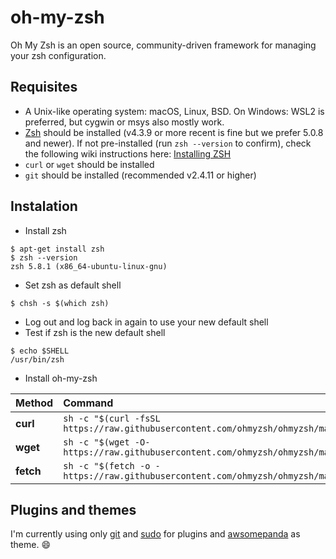 # oh-my-zsh

Oh My Zsh is an open source, community-driven framework for managing your zsh configuration.

## Requisites

- A Unix-like operating system: macOS, Linux, BSD. On Windows: WSL2 is preferred, but cygwin or msys also mostly work.
- [Zsh](https://www.zsh.org) should be installed (v4.3.9 or more recent is fine but we prefer 5.0.8 and newer). If not pre-installed (run `zsh --version` to confirm), check the following wiki instructions here: [Installing ZSH](https://github.com/ohmyzsh/ohmyzsh/wiki/Installing-ZSH)
- `curl` or `wget` should be installed
- `git` should be installed (recommended v2.4.11 or higher)

## Instalation

- Install zsh
```shell
$ apt-get install zsh
$ zsh --version   
zsh 5.8.1 (x86_64-ubuntu-linux-gnu)
```
- Set zsh as default shell
```shell
$ chsh -s $(which zsh)
```
- Log out and log back in again to use your new default shell
- Test if zsh is the new default shell
```shell
$ echo $SHELL
/usr/bin/zsh
```
- Install oh-my-zsh

| Method    | Command                                                                                           |
| :-------- | :------------------------------------------------------------------------------------------------ |
| **curl**  | `sh -c "$(curl -fsSL https://raw.githubusercontent.com/ohmyzsh/ohmyzsh/master/tools/install.sh)"` |
| **wget**  | `sh -c "$(wget -O- https://raw.githubusercontent.com/ohmyzsh/ohmyzsh/master/tools/install.sh)"`   |
| **fetch** | `sh -c "$(fetch -o - https://raw.githubusercontent.com/ohmyzsh/ohmyzsh/master/tools/install.sh)"` |

## Plugins and themes

I'm currently using only [git](https://github.com/ohmyzsh/ohmyzsh/tree/master/plugins/git) and [sudo](https://github.com/ohmyzsh/ohmyzsh/tree/master/plugins/sudo) for plugins and [awsomepanda](https://github.com/ohmyzsh/ohmyzsh/wiki/Themes#awesomepanda) as theme. :smile:
